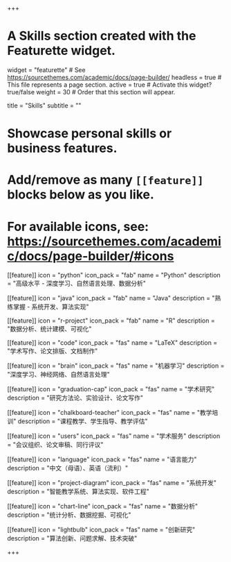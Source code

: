 +++
# A Skills section created with the Featurette widget.
widget = "featurette"  # See https://sourcethemes.com/academic/docs/page-builder/
headless = true  # This file represents a page section.
active = true  # Activate this widget? true/false
weight = 30  # Order that this section will appear.

title = "Skills"
subtitle = ""

# Showcase personal skills or business features.
# 
# Add/remove as many `[[feature]]` blocks below as you like.
# 
# For available icons, see: https://sourcethemes.com/academic/docs/page-builder/#icons

[[feature]]
  icon = "python"
  icon_pack = "fab"
  name = "Python"
  description = "高级水平 - 深度学习、自然语言处理、数据分析"
  
[[feature]]
  icon = "java"
  icon_pack = "fab"
  name = "Java"
  description = "熟练掌握 - 系统开发、算法实现"
  
[[feature]]
  icon = "r-project"
  icon_pack = "fab"
  name = "R"
  description = "数据分析、统计建模、可视化"

[[feature]]
  icon = "code"
  icon_pack = "fas"
  name = "LaTeX"
  description = "学术写作、论文排版、文档制作"

[[feature]]
  icon = "brain"
  icon_pack = "fas"
  name = "机器学习"
  description = "深度学习、神经网络、自然语言处理"

[[feature]]
  icon = "graduation-cap"
  icon_pack = "fas"
  name = "学术研究"
  description = "研究方法论、实验设计、论文写作"

[[feature]]
  icon = "chalkboard-teacher"
  icon_pack = "fas"
  name = "教学培训"
  description = "课程教学、学生指导、教学评估"

[[feature]]
  icon = "users"
  icon_pack = "fas"
  name = "学术服务"
  description = "会议组织、论文审稿、同行评议"

[[feature]]
  icon = "language"
  icon_pack = "fas"
  name = "语言能力"
  description = "中文（母语）、英语（流利）"

[[feature]]
  icon = "project-diagram"
  icon_pack = "fas"
  name = "系统开发"
  description = "智能教学系统、算法实现、软件工程"

[[feature]]
  icon = "chart-line"
  icon_pack = "fas"
  name = "数据分析"
  description = "统计分析、数据挖掘、可视化"

[[feature]]
  icon = "lightbulb"
  icon_pack = "fas"
  name = "创新研究"
  description = "算法创新、问题求解、技术突破"

+++
